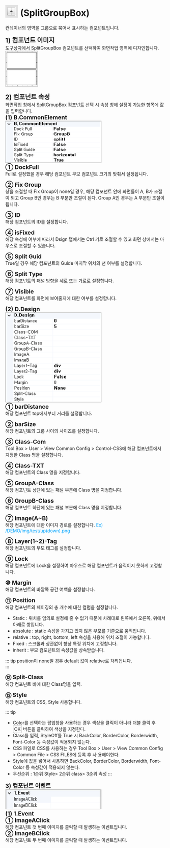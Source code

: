 # <img src="../../.vuepress/public/documentation/view-designer/Structure/Tool_Box/SplitGroupBox.png" style="position: relative;top: 5px;" width="40" height="40"> (SplitGroupBox)
컨테이너의 영역을 그룹으로 묶어서 표시하는 컴포넌트입니다.<br/>

<b style="font-size: 20px"> 1) 컴포넌트 이미지 </b> <br/>
도구상자에서 SplitGroupBox 컴포넌트를 선택하여 화면작업 영역에 디자인합니다. <br/>
<img src="../../.vuepress/public/documentation/view-designer/SplitGroupBox/SplitGroupBox_Image.png" style="border: 1px solid #bbb;" width="100" height="110"> <br/>

<b style="font-size: 20px"> 2) 컴포넌트 속성 </b> <br/>
화면작업 창에서 SplitGroupBox 컴포넌트 선택 시 속성 창에 설정이 가능한 항목에 값을 입력합니다. <br/>
<b style="font-size: 18px"> (1) B.CommonElement </b> <br/>
<img src="../../.vuepress/public/documentation/view-designer/SplitGroupBox/SplitGroupBox_CommonElement.png"  style="border: 1px solid #bbb;" width="300" height="130"/> <br/>
<b style="font-size: 18px"> ① DockFull </b> <br/>
Full로 설정했을 경우 해당 컴포넌트 부모 컴포넌트 크기의 맞춰서 설정됩니다. 

<b style="font-size: 18px"> ② Fix Group </b> <br/>
창을 조절할 때 Fix Group이 none일 경우, 해당 컴포넌트 안에 화면들이 A, B가 조절이 되고 Group B인 경우는 B 부분만 조절이 된다. Group A인 경우는 A 부분만 조절이 됩니다.  

<b style="font-size: 18px"> ③ ID </b> <br/>
해당 컴포넌트의 ID를 설정합니다.  

<b style="font-size: 18px"> ④ isFixed </b> <br/>
해당 속성에 여부에 따라서 Dsign 탭에서는 Ctrl 키로 조절할 수 있고 화면 상에서는 마우스로 조절할 수 있습니다. 

<b style="font-size: 18px"> ⑤ Split Guid </b> <br/>
True일 경우 해당 컴포넌트의 Guide 마지막 위치의 선 여부를 설정합니다. 

<b style="font-size: 18px"> ⑥ Split Type </b> <br/>
해당 컴포넌트의 패널 방향을 세로 또는 가로로 설정합니다. 

<b style="font-size: 18px"> ⑦ Visible </b> <br/>
해당 컴포넌트를 화면에 보여줄지에 대한 여부를 설정합니다. <br/>

<b style="font-size: 18px"> (2) D.Design </b> <br/>
<img src="../../.vuepress/public/documentation/view-designer/SplitGroupBox/SplitGroupBox_Design.png"  style="border: 1px solid #bbb;" width="300" height="280"/> <br/>
<b style="font-size: 18px"> ① barDistance </b> <br/>
해당 컴포넌트 top에서부터 거리를 설정합니다. 

<b style="font-size: 18px"> ② barSize </b> <br/>
해당 컴포넌트의 그룹 사이의 사이즈를 설정합니다.  

<b style="font-size: 18px"> ③ Class-Com </b> <br/>
Tool Box > User > View Common Config > Control-CSS에 해당 컴포넌트에서 지정한 Class 명을 설정합니다. 

<b style="font-size: 18px"> ④ Class-TXT </b> <br/>
해당 컴포넌트의 Class 명을 지정합니다. 

<b style="font-size: 18px"> ⑤ GroupA-Class </b> <br/>
해당 컴포넌트 상단에 있는 패널 부분에 Class 명을 지정합니다. 

<b style="font-size: 18px"> ⑥ GroupB-Class </b> <br/>
해당 컴포넌트 하단에 있는 패널 부분에 Class 명을 지정합니다. 

<b style="font-size: 18px"> ⑦ Image(A~B) </b> <br/>
해당 컴포넌트에 대한 이미지 경로를 설정합니다. <span style="color: #00a4ff;">Ex) /DEMO/img/test/up(down).png </span> <br/>

<b style="font-size: 18px"> ⑧ Layer(1~2)-Tag </b> <br/>
해당 컴포넌트의 부모 태그를 설정합니다. 

<b style="font-size: 18px"> ⑨ Lock </b> <br/>
해당 컴포넌트에 Lock을 설정하여 마우스로 해당 컴포넌트가 움직이지 못하게 고정합니다. 

<b style="font-size: 18px"> ⑩ Margin </b> <br/>
해당 컴포넌트의 바깥쪽 공간 여백을 설정합니다. <br/>

<b style="font-size: 18px"> ⑪ Position </b> <br/>
해당 컴포넌트의 페이징의 총 개수에 대한 컬럼을 설정합니다. <br/>
- Static : 위치를 임의로 설정해 줄 수 없기 때문에 차례대로 왼쪽에서 오른쪽, 위에서 아래로 쌓입니다.
- absolute : static 속성을 가지고 있지 않은 부모를 기준으로 움직입니다.
- relative : top, right, bottom, left 속성을 사용해 위치 조절이 가능합니다.
- Fixed : 스크롤과 상관없이 항상 특정 위치에 고정합니다.
- inherit : 부모 컴포넌트의 속성값을 상속받습니다.
<!-- Remark -->
::: tip <Badge type="tip" text="Remark" vertical="middle" /> 
position이 none일 경우 default 값이 relative로 처리됩니다. <br/>
:::
<!-- -->

<b style="font-size: 18px"> ⑫ Split-Class </b> <br/>
해당 컴포넌트 바에 대한 Class명을 입력. <br/>

<b style="font-size: 18px"> ⑬ Style </b> <br/>
해당 컴포넌트의 CSS, Style 사용합니다. <br/>

<!-- Remark -->
::: tip <Badge type="tip" text="Remark" vertical="middle" /> 
- Color를 선택하는 팝업창을 사용하는 경우 색상을 클릭이 아니라 더블 클릭 후 <span style="border:1px solid #bbb;border-radius: 4px;padding: 3px;">OK</span> 버튼을 클릭하여 색상을 지정한다.
- Class를 입력, StyleOff를 True 시 BackColor, BorderColor, Borderwidth, Font-Color 등 속성값이 적용되지 않는다.
- CSS 파일로 CSS를 사용하는 경우 Tool Box > User > View Common Config > Common File > CSS FILES에 등록 후 사
     용해야한다.
- Style에 값을 넣어서 사용하면 BackColor, BorderColor, Borderwidth, Font-Color 등 속성값이 적용되지 않는다.
- 우선순위 : 1순위 Style> 2순위 class> 3순위 속성
:::
<!-- -->

<b style="font-size: 18px"> 3) 컴포넌트 이벤트 </b> <br/>
<img src="../../.vuepress/public/documentation/view-designer/SplitGroupBox/SplitGroupBox_Event.png"  style="border: 1px solid #bbb;" width="300" height="60"/> <br/> 
<b style="font-size: 18px"> (1) 1.Event </b> <br/>
<b style="font-size: 18px"> ① ImageAClick </b> <br/>
해당 컴포넌트 첫 번째 이미지를 클릭할 때 발생하는 이벤트입니다. <br/>
<b style="font-size: 18px"> ② ImageBClick </b> <br/>
해당 컴포넌트 두 번째 이미지를 클릭할 때 발생하는 이벤트입니다. <br/>